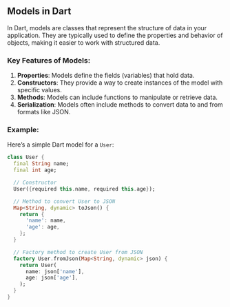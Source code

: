 ## Models in Dart

In Dart, models are classes that represent the structure of data in your application. They are typically used to define the properties and behavior of objects, making it easier to work with structured data.

### Key Features of Models:
1. **Properties**: Models define the fields (variables) that hold data.
2. **Constructors**: They provide a way to create instances of the model with specific values.
3. **Methods**: Models can include functions to manipulate or retrieve data.
4. **Serialization**: Models often include methods to convert data to and from formats like JSON.

### Example:
Here’s a simple Dart model for a `User`:

```dart
class User {
  final String name;
  final int age;

  // Constructor
  User({required this.name, required this.age});

  // Method to convert User to JSON
  Map<String, dynamic> toJson() {
    return {
      'name': name,
      'age': age,
    };
  }

  // Factory method to create User from JSON
  factory User.fromJson(Map<String, dynamic> json) {
    return User(
      name: json['name'],
      age: json['age'],
    );
  }
}